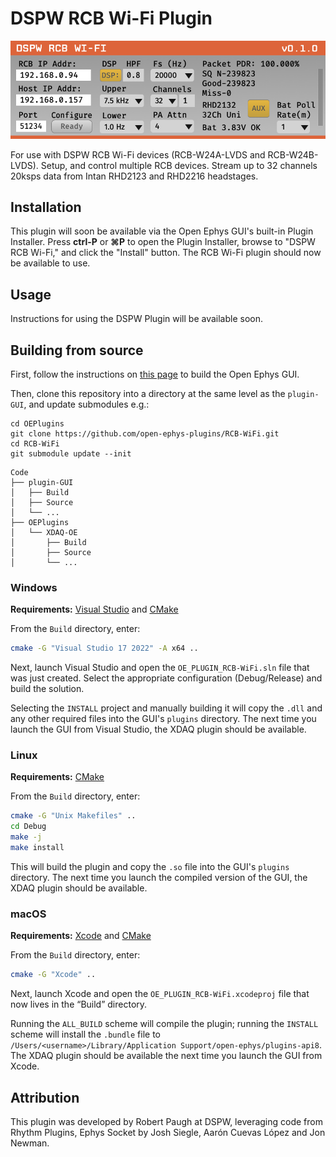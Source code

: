 # DSPW RCB Wi-Fi Plugin

![RCB Wi-Fi-plugin-screenshot](Resources/RCB-WiFi-plugin.png)

For use with DSPW RCB Wi-Fi devices (RCB-W24A-LVDS and RCB-W24B-LVDS).
Setup, and control multiple RCB devices.
Stream up to 32 channels 20ksps data from Intan RHD2123 and RHD2216 headstages.

## Installation

This plugin will soon be available via the Open Ephys GUI's built-in Plugin Installer. Press **ctrl-P** or **⌘P** to open the Plugin Installer, browse to "DSPW RCB Wi-Fi," and click the "Install" button. The RCB Wi-Fi plugin should now be available to use.

## Usage

Instructions for using the DSPW Plugin will be available soon.

## Building from source

First, follow the instructions on [this page](https://open-ephys.github.io/gui-docs/Developer-Guide/Compiling-the-GUI.html) to build the Open Ephys GUI.

Then, clone this repository into a directory at the same level as the `plugin-GUI`, and update submodules e.g.:

```
cd OEPlugins
git clone https://github.com/open-ephys-plugins/RCB-WiFi.git
cd RCB-WiFi
git submodule update --init
``` 

```
Code
├── plugin-GUI
│   ├── Build
│   ├── Source
│   └── ...
├── OEPlugins
│   └── XDAQ-OE
│       ├── Build
│       ├── Source
│       └── ...
```

### Windows

**Requirements:** [Visual Studio](https://visualstudio.microsoft.com/) and [CMake](https://cmake.org/install/)

From the `Build` directory, enter:

```bash
cmake -G "Visual Studio 17 2022" -A x64 ..
```

Next, launch Visual Studio and open the `OE_PLUGIN_RCB-WiFi.sln` file that was just created. Select the appropriate configuration (Debug/Release) and build the solution.

Selecting the `INSTALL` project and manually building it will copy the `.dll` and any other required files into the GUI's `plugins` directory. The next time you launch the GUI from Visual Studio, the XDAQ plugin should be available.


### Linux

**Requirements:** [CMake](https://cmake.org/install/)

From the `Build` directory, enter:

```bash
cmake -G "Unix Makefiles" ..
cd Debug
make -j
make install
```

This will build the plugin and copy the `.so` file into the GUI's `plugins` directory. The next time you launch the compiled version of the GUI, the XDAQ plugin should be available.


### macOS

**Requirements:** [Xcode](https://developer.apple.com/xcode/) and [CMake](https://cmake.org/install/)

From the `Build` directory, enter:

```bash
cmake -G "Xcode" ..
```

Next, launch Xcode and open the `OE_PLUGIN_RCB-WiFi.xcodeproj` file that now lives in the “Build” directory.

Running the `ALL_BUILD` scheme will compile the plugin; running the `INSTALL` scheme will install the `.bundle` file to `/Users/<username>/Library/Application Support/open-ephys/plugins-api8`. The XDAQ plugin should be available the next time you launch the GUI from Xcode.



## Attribution

This plugin was developed by Robert Paugh at DSPW, leveraging code from Rhythm Plugins, Ephys Socket by Josh Siegle, Aarón Cuevas López and Jon Newman.

